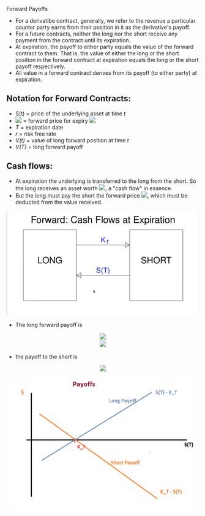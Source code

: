 Forward Payoffs
- For a derivatibe contract, generally, we refer to the revenue a particular counter party earns from their position in it as the derivative's payoff.
- For a future contracts, neither the long nor the short receive any payment from the contract until its expiration.
- At expiration, the payoff to either party equals the value of the forward contract to them. That is, the value of either the long or the short position in the forward contract at expiration equals the long or the short payoff respectively.
- All value in a forward contract derives from its payoff (to either party) at expiration.

## Notation for Forward Contracts:
  - S(t) = price of the underlying asset at time _t_
  - <img src="https://render.githubusercontent.com/render/math?math=K_{\tau}"> = forward price for expiry <img src="https://render.githubusercontent.com/render/math?math=\tau">
  - _T_ = expiration date
  - _r_ = risk free rate
  - _V(t)_ = value of long forward position at time _t_
  - _V(T)_ = long forward payoff

## Cash flows:
- At expiration the underlying is transferred to the long from the short. So the long receives an asset worth <img src="https://render.githubusercontent.com/render/math?math=S(T)">, a  "cash flow" in essence.
- But the long must pay the short the forward price <img src="https://render.githubusercontent.com/render/math?math=K_T">, which must be deducted from the value received.

<img src="../Images/S4 _Forward_cash_flows_at_expiration.PNG" alt="Cash Flow at Expiration"/>

- The long forward payoff is

<p align="center">
<img src="https://render.githubusercontent.com/render/math?math=V(T) = Value of Underlying - Forward Price"><br>
  <img src="https://render.githubusercontent.com/render/math?math==S(T) - K_T">
</p>

- the payoff to the short is

<p align="center">
<img src="https://render.githubusercontent.com/render/math?math=-V(T) = K_T - S(T)">
</p>

<img src="../Images/S4_forwards_payoffs.png" alt="Forwards Pay off curve"/>

